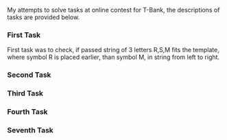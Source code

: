 My attempts to solve tasks at online contest for T-Bank, the descriptions of tasks are provided below.
<h3>
  First Task
</h3>
<p>
  First task was to check, if passed string of 3 letters R,S,M fits the template, where symbol R is placed earlier, than symbol M, in string from left to right.
  
</p>
<h3>
  Second Task
</h3>

<h3>
  Third Task
</h3>

<h3>
  Fourth Task
</h3>

<h3>
  Seventh Task
</h3>
